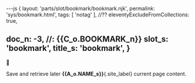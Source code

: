 ---js
{
  layout: 'parts/slot/bookmark/bookmark.njk',
  permalink: 'sys/bookmark.html',
  tags: [ 'notag' ],
  //?? eleventyExcludeFromCollections: true,

  doc_n: -3,        //: {{C_o.BOOKMARK_n}}
  slot_s: 'bookmark',
  title_s: 'bookmark',
}
---
:bookmark:


Save and retrieve later __{{A_o.NAME_s}}__{.site_label} current page content.